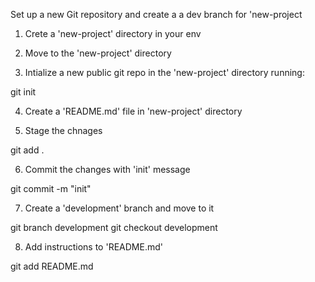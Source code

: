 Set up a new Git repository and create a a dev branch for 'new-project

1. Crete a 'new-project' directory in your env

2. Move to the 'new-project' directory

3. Intialize a new public git repo in the 'new-project' directory running:

git init

4. Create a 'README.md' file in 'new-project' directory

5. Stage the chnages

git add .

6. Commit the changes with 'init' message

git commit -m "init"

7. Create a 'development' branch and move to it

git branch development
git checkout development

8. Add instructions to 'README.md'

git add README.md
